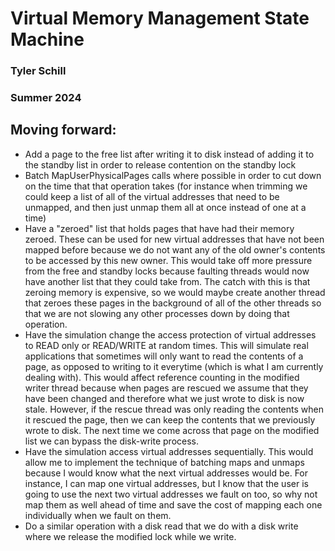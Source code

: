# Virtual Memory Management State Machine
### Tyler Schill
### Summer 2024

## Moving forward:
- Add a page to the free list after writing it to disk instead of adding it to the standby list in order to release contention on the standby lock
- Batch MapUserPhysicalPages calls where possible in order to cut down on the time that that operation takes (for instance when trimming we could keep a list of all of the virtual addresses that need to be unmapped, and then just unmap them all at once instead of one at a time)
- Have a "zeroed" list that holds pages that have had their memory zeroed. These can be used for new virtual addresses that have not been mapped before because we do not want any of the old owner's contents to be accessed by this new owner. This would take off more pressure from the free and standby locks because faulting threads would now have another list that they could take from. The catch with this is that zeroing memory is expensive, so we would maybe create another thread that zeroes these pages in the background of all of the other threads so that we are not slowing any other processes down by doing that operation.
- Have the simulation change the access protection of virtual addresses to READ only or READ/WRITE at random times. This will simulate real applications that sometimes will only want to read the contents of a page, as opposed to writing to it everytime (which is what I am currently dealing with). This would affect reference counting in the modified writer thread because when pages are rescued we assume that they have been changed and therefore what we just wrote to disk is now stale. However, if the rescue thread was only reading the contents when it rescued the page, then we can keep the contents that we previously wrote to disk. The next time we come across that page on the modified list we can bypass the disk-write process.
- Have the simulation access virtual addresses sequentially. This would allow me to implement the technique of batching maps and unmaps because I would know what the next virtual addresses would be. For instance, I can map one virtual addresses, but I know that the user is going to use the next two virtual addresses we fault on too, so why not map them as well ahead of time and save the cost of mapping each one individually when we fault on them.
- Do a similar operation with a disk read that we do with a disk write where we release the modified lock while we write.